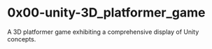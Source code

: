 # 0x00-unity-3D_platformer_game
 A 3D platformer game exhibiting a comprehensive display of Unity concepts.
